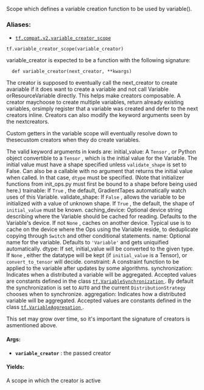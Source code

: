 
Scope which defines a variable creation function to be used by variable().


### Aliases:
- [ `tf.compat.v2.variable_creator_scope` ](/api_docs/python/tf/variable_creator_scope)


```
tf.variable_creator_scope(variable_creator)

```


variable_creator is expected to be a function with the following signature:


```
  def variable_creator(next_creator, **kwargs)

```


The creator is supposed to eventually call the next_creator to create avariable if it does want to create a variable and not call Variable orResourceVariable directly. This helps make creators composable. A creator maychoose to create multiple variables, return already existing variables, orsimply register that a variable was created and defer to the next creators inline. Creators can also modify the keyword arguments seen by the nextcreators.

Custom getters in the variable scope will eventually resolve down to thesecustom creators when they do create variables.

The valid keyword arguments in kwds are:    initial_value: A  `Tensor` , or Python object convertible to a  `Tensor` ,      which is the initial value for the Variable. The initial value must have      a shape specified unless  `validate_shape`  is set to False. Can also be a      callable with no argument that returns the initial value when called. In      that case,  `dtype`  must be specified. (Note that initializer functions      from init_ops.py must first be bound to a shape before being used here.)    trainable: If  `True` , the default, GradientTapes automatically watch      uses of this Variable.    validate_shape: If  `False` , allows the variable to be initialized with a      value of unknown shape. If  `True` , the default, the shape of       `initial_value`  must be known.    caching_device: Optional device string describing where the Variable      should be cached for reading.  Defaults to the Variable's device.      If not  `None` , caches on another device.  Typical use is to cache      on the device where the Ops using the Variable reside, to deduplicate      copying through  `Switch`  and other conditional statements.    name: Optional name for the variable. Defaults to  `'Variable'`  and gets      uniquified automatically.    dtype: If set, initial_value will be converted to the given type.      If  `None` , either the datatype will be kept (if  `initial_value`  is      a Tensor), or  `convert_to_tensor`  will decide.    constraint: A constraint function to be applied to the variable after      updates by some algorithms.    synchronization: Indicates when a distributed a variable will be      aggregated. Accepted values are constants defined in the class      [ `tf.VariableSynchronization` ](https://tensorflow.google.cn/api_docs/python/tf/VariableSynchronization). By default the synchronization is set to       `AUTO`  and the current  `DistributionStrategy`  chooses      when to synchronize.    aggregation: Indicates how a distributed variable will be aggregated.      Accepted values are constants defined in the class      [ `tf.VariableAggregation` ](https://tensorflow.google.cn/api_docs/python/tf/VariableAggregation).

This set may grow over time, so it's important the signature of creators is asmentioned above.


#### Args:
- **`variable_creator`** : the passed creator


#### Yields:

A scope in which the creator is active
